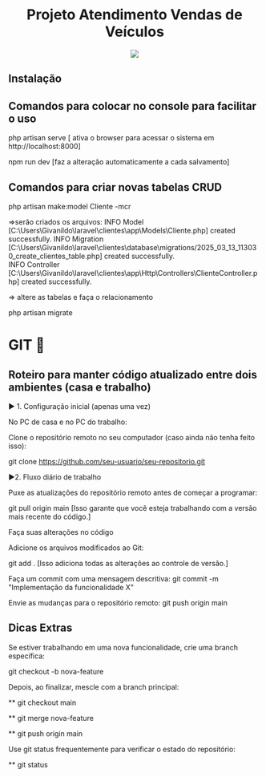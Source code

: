
<h1 align="center"> Projeto Atendimento Vendas de Veículos </h1>

<p align="center">
<img loading="lazy" src="http://img.shields.io/static/v1?label=STATUS&message=EM%20DESENVOLVIMENTO&color=GREEN&style=for-the-badge"/>
</p>






## Instalação








## Comandos para colocar no console para facilitar o uso
 
  php artisan serve  [ ativa o browser para acessar o sistema em http://localhost:8000]

  npm run dev [faz a alteração automaticamente a cada salvamento]

## Comandos para criar novas tabelas CRUD
  
  php artisan make:model Cliente -mcr

  =>serão criados os arquivos:    INFO  Model [C:\Users\Givanildo\laravel\clientes\app\Models\Cliente.php] created successfully.
                                INFO  Migration [C:\Users\Givanildo\laravel\clientes\database\migrations/2025_03_13_113030_create_clientes_table.php] created successfully.  
                                INFO  Controller [C:\Users\Givanildo\laravel\clientes\app\Http\Controllers\ClienteController.php] created successfully.  

  => altere as tabelas e faça o relacionamento

  php artisan migrate



# GIT 🎯

## Roteiro para manter código atualizado entre dois ambientes (casa e trabalho)

▶️ 1. Configuração inicial (apenas uma vez)

No PC de casa e no PC do trabalho:

Clone o repositório remoto no seu computador (caso ainda não tenha feito isso):

git clone https://github.com/seu-usuario/seu-repositorio.git


▶️2. Fluxo diário de trabalho

 Puxe as atualizações do repositório remoto antes de começar a programar:

git pull origin main [Isso garante que você esteja trabalhando com a versão mais recente do código.]

Faça suas alterações no código 

Adicione os arquivos modificados ao Git:

git add .    [Isso adiciona todas as alterações ao controle de versão.]

Faça um commit com uma mensagem descritiva:
git commit -m "Implementação da funcionalidade X"

Envie as mudanças para o repositório remoto:
git push origin main


## Dicas Extras
Se estiver trabalhando em uma nova funcionalidade, crie uma branch específica:

git checkout -b nova-feature


Depois, ao finalizar, mescle com a branch principal:

** git checkout main

** git merge nova-feature

** git push origin main

Use git status frequentemente para verificar o estado do repositório:

** git status


